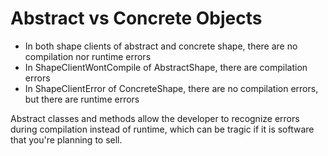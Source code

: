 # Abstract vs Concrete Objects

+ In both shape clients of abstract and concrete shape, there are no compilation nor runtime errors
+ In ShapeClientWontCompile of AbstractShape, there are compilation errors
+ In ShapeClientError of ConcreteShape, there are no compilation errors, but there are runtime errors

Abstract classes and methods allow the developer to recognize errors during compilation
instead of runtime, which can be tragic if it is software that you're planning to sell.
